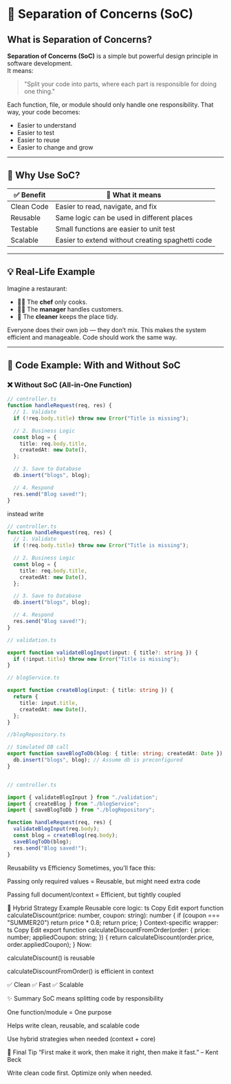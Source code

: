 # 🧠 Separation of Concerns (SoC)

## What is Separation of Concerns?

**Separation of Concerns (SoC)** is a simple but powerful design principle in software development.  
It means:

> "Split your code into parts, where each part is responsible for doing one thing."

Each function, file, or module should only handle one responsibility. That way, your code becomes:
- Easier to understand
- Easier to test
- Easier to reuse
- Easier to change and grow

---

## 🚀 Why Use SoC?

| ✅ Benefit    | 💬 What it means                                  |
|--------------|--------------------------------------------------|
| Clean Code   | Easier to read, navigate, and fix                |
| Reusable     | Same logic can be used in different places       |
| Testable     | Small functions are easier to unit test          |
| Scalable     | Easier to extend without creating spaghetti code |

---

## 💡 Real-Life Example

Imagine a restaurant:

- 👨‍🍳 The **chef** only cooks.
- 👩‍💼 The **manager** handles customers.
- 🧽 The **cleaner** keeps the place tidy.

Everyone does their own job — they don’t mix. This makes the system efficient and manageable. Code should work the same way.

---

## 🧪 Code Example: With and Without SoC

### ❌ Without SoC (All-in-One Function)

```ts
// controller.ts
function handleRequest(req, res) {
  // 1. Validate
  if (!req.body.title) throw new Error("Title is missing");

  // 2. Business Logic
  const blog = {
    title: req.body.title,
    createdAt: new Date(),
  };

  // 3. Save to Database
  db.insert("blogs", blog);

  // 4. Respond
  res.send("Blog saved!");
}
```

instead write

```ts
// controller.ts
function handleRequest(req, res) {
  // 1. Validate
  if (!req.body.title) throw new Error("Title is missing");

  // 2. Business Logic
  const blog = {
    title: req.body.title,
    createdAt: new Date(),
  };

  // 3. Save to Database
  db.insert("blogs", blog);

  // 4. Respond
  res.send("Blog saved!");
}
```
```ts
// validation.ts

export function validateBlogInput(input: { title?: string }) {
  if (!input.title) throw new Error("Title is missing");
}

// blogService.ts 

export function createBlog(input: { title: string }) {
  return {
    title: input.title,
    createdAt: new Date(),
  };
}

//blogRepository.ts 

// Simulated DB call
export function saveBlogToDb(blog: { title: string; createdAt: Date }) {
  db.insert("blogs", blog); // Assume db is preconfigured
}


// controller.ts

import { validateBlogInput } from "./validation";
import { createBlog } from "./blogService";
import { saveBlogToDb } from "./blogRepository";

function handleRequest(req, res) {
  validateBlogInput(req.body);
  const blog = createBlog(req.body);
  saveBlogToDb(blog);
  res.send("Blog saved!");
}

```


Reusability vs Efficiency
Sometimes, you’ll face this:

Passing only required values = Reusable, but might need extra code

Passing full document/context = Efficient, but tightly coupled

🤹 Hybrid Strategy Example
Reusable core logic:
ts
Copy
Edit
export function calculateDiscount(price: number, coupon: string): number {
  if (coupon === "SUMMER20") return price * 0.8;
  return price;
}
Context-specific wrapper:
ts
Copy
Edit
export function calculateDiscountFromOrder(order: {
  price: number;
  appliedCoupon: string;
}) {
  return calculateDiscount(order.price, order.appliedCoupon);
}
Now:

calculateDiscount() is reusable

calculateDiscountFromOrder() is efficient in context

✅ Clean
✅ Fast
✅ Scalable

✨ Summary
SoC means splitting code by responsibility

One function/module = One purpose

Helps write clean, reusable, and scalable code

Use hybrid strategies when needed (context + core)

🧘 Final Tip
“First make it work, then make it right, then make it fast.” – Kent Beck

Write clean code first. Optimize only when needed.



